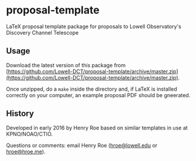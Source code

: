 # proposal-template

LaTeX proposal template package for proposals to Lowell Observatory's Discovery Channel Telescope

## Usage

Download the latest version of this package from [https://github.com/Lowell-DCT/proposal-template/archive/master.zip](https://github.com/Lowell-DCT/proposal-template/archive/master.zip).

Once unzipped, do a `make` inside the directory and, if LaTeX is installed correctly on your computer, an example proposal PDF should be gneerated.

## History

Developed in early 2016 by Henry Roe based on similar templates in use at KPNO/NOAO/CTIO.

Questions or comments:  email Henry Roe (hroe@lowell.edu or hroe@hroe.me).
